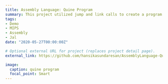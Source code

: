 ```yaml
---
title: Assembly Language: Quine Program
summary: This project utilized jump and link calls to create a program that prints its intructions and the memory address as the output
tags:
- Demo
- MIPS
- Assembly
- Jal
date: "2020-05-27T00:00:00Z"

# Optional external URL for project (replaces project detail page).
external_link: https://github.com/hansikasundaresan/AssemblyLanguage-Quine

image:
  caption: quine program
  focal_point: Smart
---
```

